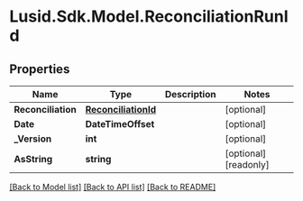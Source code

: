 # Lusid.Sdk.Model.ReconciliationRunId

## Properties

Name | Type | Description | Notes
------------ | ------------- | ------------- | -------------
**Reconciliation** | [**ReconciliationId**](ReconciliationId.md) |  | [optional] 
**Date** | **DateTimeOffset** |  | [optional] 
**_Version** | **int** |  | [optional] 
**AsString** | **string** |  | [optional] [readonly] 

[[Back to Model list]](../README.md#documentation-for-models) [[Back to API list]](../README.md#documentation-for-api-endpoints) [[Back to README]](../README.md)

